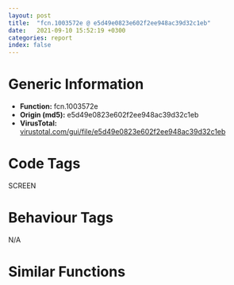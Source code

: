 ```yaml
---
layout: post
title:  "fcn.1003572e @ e5d49e0823e602f2ee948ac39d32c1eb"
date:   2021-09-10 15:52:19 +0300
categories: report
index: false
---
```


# Generic Information
- **Function:** fcn.1003572e
- **Origin (md5):** e5d49e0823e602f2ee948ac39d32c1eb
- **VirusTotal:** [virustotal.com/gui/file/e5d49e0823e602f2ee948ac39d32c1eb][virustotal_ref]

# Code Tags
<span class="tag" id="SCREEN">SCREEN</span>


# Behaviour Tags
<span class="bhv-tag" id="na">N/A</span>

# Similar Functions
<script type="text/javascript" src="https://www.gstatic.com/charts/loader.js"></script>
<script type="text/javascript">

    google.charts.load('current', {'packages':['corechart']});
    google.charts.setOnLoadCallback(drawChart);

    function drawChart() {
    var data = new google.visualization.DataTable();
        data.addColumn('number', 'X');
        data.addColumn('number', 'Y');
        data.addColumn({type: 'string', role: 'tooltip', 'p': {'html': true}});
        data.addColumn({'type': 'string', 'role': 'style'});
        
        data.addRows([
    [1195.5299072265625, -1184.05517578125, '<b><a href="/report/fcn.1003572e@e5d49e0823e602f2ee948ac39d32c1eb">fcn.1003572e</a><br>@e5d49e0823e602f2ee948ac39d32c1eb</b><br>', 'point { fill-color: #e0440e; }'],
[-1195.5296630859375, 1184.05517578125, '<b><a href="/report/fcn.0045e75d@9c2b894b84f59672d8be2e984066f76f">fcn.0045e75d</a><br>@9c2b894b84f59672d8be2e984066f76f</b><br>', 'null'],

        ]);

    var options = {
        title: 'Similarity Plot',
        legend: 'none',
        colors: ['#dedbd9', '#e6693e', '#ec8f6e', '#f3b49f', '#f6c7b6'],
        tooltip: {isHtml: true, trigger: 'both'},
        explorer: {
        actions: ["dragToZoom", "rightClickToReset"],
        },
        chartArea: {
        width: '80%',
        height: '80%'
        },
        width: '100%',
        height: '100%'
    };

    var chart = new google.visualization.ScatterChart(document.getElementById('chart_div'));

    chart.draw(data, options);
    }
    
</script>


<div id="chart_div" style="width: 100%px; height: 100%;"></div>

# Disassembled Code
{% highlight nasm %}

push 0x180
mov eax, 0x1013cf6d
call fcn.10124157
mov edi, ecx
mov esi, dword[ebp+8]
xor eax, eax
mov dword[ebp-0x124], esi
cmp dword[edi+0x28], eax
je 0x10035757
or eax, 0xffffffff
jmp 0x10035986
mov dword[ebp-0x14c], eax
cmp dword[0x101a140c], eax
je 0x1003579f
push 0x2000
push eax
push eax
push eax
push esi
mov dword[ebp-0x14c], 1
call dword[sym.imp.USER32.dll_CopyImage]
push dword[edi+0x54]
mov dword[ebp-0x124], eax
lea eax, [ebp-0x124]
push eax
call fcn.10038b15
mov esi, dword[ebp-0x124]
mov dword[ebp-0x124], esi
mov ecx, edi
call fcn.100380a6
mov ebx, dword[sym.imp.GDI32.dll_GetObjectW]
test eax, eax
je 0x10035859
lea eax, [ebp-0x18c]
push eax
push 0x18
push esi
call ebx
test eax, eax
je 0x1003574f
mov eax, dword[ebp-0x184]
cmp eax, dword[edi+0x58]
je 0x10035859
lea ecx, [ebp-0x120]
call fcn.10034cf8
movzx eax, word[ebp-0x17a]
mov dword[ebp-0x118], eax
mov eax, dword[edi+0x5c]
mov dword[ebp-0xcc], eax
mov eax, dword[edi+0x60]
mov dword[ebp-0xc8], eax
mov eax, dword[ebp-0x188]
cdq
idiv dword[edi+0x5c]
fld qword[edi+0xb4]
and dword[ebp-4], 0
push ecx
push ecx
lea ecx, [ebp-0x120]
mov dword[ebp-0x94], esi
fstp qword[esp]
mov dword[ebp-0x11c], eax
call fcn.10039700
push esi
mov dword[ebp-0xf8], 1
call dword[sym.imp.GDI32.dll_DeleteObject]
mov esi, dword[ebp-0x94]
lea ecx, [ebp-0x120]
or dword[ebp-4], 0xffffffff
mov dword[ebp-0x124], esi
call fcn.10034e32
lea ecx, [ebp-0x140]
call fcn.1001703e
push 0
mov dword[ebp-4], 1
call dword[sym.imp.GDI32.dll_CreateCompatibleDC]
push eax
lea ecx, [ebp-0x140]
call fcn.100179cf
lea eax, [ebp-0x174]
push eax
push 0x18
push esi
call ebx
test eax, eax
je 0x10035972
cmp dword[ebp+0xc], 0
je 0x100358a3
movzx eax, word[ebp-0x162]
mov dword[edi+8], eax
mov eax, dword[ebp-0x170]
mov ecx, dword[ebp-0x16c]
mov dword[ebp-0x148], eax
mov eax, dword[edi+0x8c]
mov dword[ebp-0x12c], ecx
test eax, eax
je 0x10035916
lea ecx, [ebp-0x174]
push ecx
push 0x18
push eax
call ebx
test eax, eax
je 0x10035972
mov eax, dword[edi+0x8c]
mov ebx, dword[sym.imp.GDI32.dll_SelectObject]
test eax, eax
je 0x100358f6
push eax
push dword[ebp-0x13c]
call ebx
mov esi, eax
jmp 0x100358f8
xor esi, esi
test esi, esi
je 0x10035972
mov eax, dword[ebp-0x170]
mov ecx, dword[ebp-0x16c]
mov dword[ebp-0x130], eax
mov dword[ebp-0x12c], ecx
jmp 0x10035947
mov ebx, dword[sym.imp.GDI32.dll_SelectObject]
xor eax, eax
mov dword[ebp-0x130], eax
test esi, esi
je 0x10035941
push esi
push dword[ebp-0x13c]
call ebx
mov ecx, dword[ebp-0x12c]
mov esi, eax
mov eax, dword[ebp-0x130]
jmp 0x10035943
xor esi, esi
test esi, esi
je 0x10035972
add eax, dword[ebp-0x148]
push ecx
push eax
push dword[ebp-0x13c]
call dword[sym.imp.GDI32.dll_CreateCompatibleBitmap]
mov dword[ebp-0x128], eax
test eax, eax
jne 0x1003598e
test esi, esi
je 0x10035972
push esi
push dword[ebp-0x13c]
call ebx
or esi, 0xffffffff
or dword[ebp-4], 0xffffffff
lea ecx, [ebp-0x140]
call fcn.10017194
mov eax, esi
call fcn.10124106
ret 8
lea ecx, [ebp-0x15c]
call fcn.1001703e
push dword[ebp-0x13c]
mov byte[ebp-4], 2
call dword[sym.imp.GDI32.dll_CreateCompatibleDC]
push eax
lea ecx, [ebp-0x15c]
call fcn.100179cf
push dword[ebp-0x128]
push dword[ebp-0x158]
call ebx
mov dword[ebp-0x144], eax
test eax, eax
je 0x10035a2b
xor ecx, ecx
cmp dword[edi+0x8c], ecx
je 0x10035a00
push 0xcc0020
push ecx
push ecx
push dword[ebp-0x13c]
push dword[ebp-0x12c]
push dword[ebp-0x130]
push ecx
push ecx
push dword[ebp-0x158]
call dword[sym.imp.GDI32.dll_BitBlt]
xor ecx, ecx
mov eax, dword[ebp-0x124]
test eax, eax
je 0x10035a17
push eax
push dword[ebp-0x13c]
call ebx
xor ecx, ecx
jmp 0x10035a19
mov eax, ecx
test eax, eax
jne 0x10035a4c
push dword[ebp-0x144]
push dword[ebp-0x158]
call ebx
test esi, esi
je 0x10035a38
push esi
push dword[ebp-0x13c]
call ebx
push dword[ebp-0x128]
call dword[sym.imp.GDI32.dll_DeleteObject]
or esi, 0xffffffff
jmp 0x10035af5
push 0xcc0020
push ecx
push ecx
push dword[ebp-0x13c]
push dword[ebp-0x12c]
push dword[ebp-0x148]
push ecx
push dword[ebp-0x130]
push dword[ebp-0x158]
call dword[sym.imp.GDI32.dll_BitBlt]
push dword[ebp-0x144]
push dword[ebp-0x158]
call ebx
test esi, esi
je 0x10035a93
push esi
push dword[ebp-0x13c]
call ebx
mov eax, dword[edi+0x8c]
test eax, eax
je 0x10035aa4
push eax
call dword[sym.imp.GDI32.dll_DeleteObject]
mov eax, dword[ebp-0x128]
mov ecx, edi
mov dword[edi+0x8c], eax
mov dword[edi+0x1c], 1
call fcn.1003a0aa
lea esi, [edi+0x90]
push esi
call fcn.10012978
and dword[esi], 0
lea esi, [edi+0x94]
push esi
call fcn.10012978
and dword[esi], 0
cmp dword[ebp-0x14c], 0
je 0x10035af1
push dword[ebp-0x124]
call dword[sym.imp.GDI32.dll_DeleteObject]
mov esi, dword[edi+4]
dec esi
lea ecx, [ebp-0x15c]
mov byte[ebp-4], 1
call fcn.10017194
jmp 0x10035975

{% endhighlight %}

[virustotal_ref]: https://www.virustotal.com/gui/file/e5d49e0823e602f2ee948ac39d32c1eb